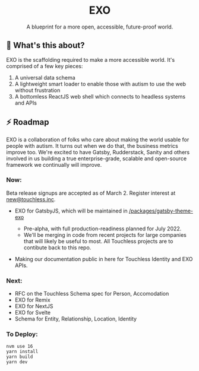 <h1 align="center">EXO</h1>
<p align="center">A blueprint for a more open, accessible, future-proof world.</p>

## :hear_no_evil: What's this about?

EXO is the scaffolding required to make a more accessible world. It's comprised of a few key pieces:

1. A universal data schema
2. A lightweight smart loader to enable those with autism to use the web without frustration
3. A bottomless ReactJS web shell which connects to headless systems and APIs

## :zap: Roadmap

EXO is a collaboration of folks who care about making the world usable for people with autism. It turns out when we do that, the business metrics improve too. We're excited to have Gatsby, Rudderstack, Sanity and others involved in us building a true enterprise-grade, scalable and open-source framework we continually will improve.

### Now:

Beta release signups are accepted as of March 2. Register interest at new@touchless.inc.

- EXO for GatsbyJS, which will be maintained in <a href="https://github.com/touchlesscode/exo/tree/main/packages/gatsby-theme-exo">/packages/gatsby-theme-exo</a>

  - Pre-alpha, with full production-readiness planned for July 2022.
  - We'll be merging in code from recent projects for large companies that will likely be useful to most. All Touchless projects are to contibute back to this repo.

- Making our documentation public in here for Touchless Identity and EXO APIs.

### Next:

- RFC on the Touchless Schema spec for Person, Accomodation
- EXO for Remix
- EXO for NextJS
- EXO for Svelte
- Schema for Entity, Relationship, Location, Identity


### To Deploy:

```
nvm use 16
yarn install
yarn build
yarn dev
```


